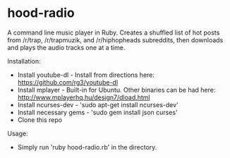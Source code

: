 hood-radio
=============

A command line music player in Ruby. 
Creates a shuffled list of hot posts from /r/trap, /r/trapmuzik, and /r/hiphopheads subreddits, 
then downloads and plays the audio tracks one at a time.


Installation:

- Install youtube-dl - Install from directions here: https://github.com/rg3/youtube-dl
- Install mplayer - Built-in for Ubuntu. Other binaries can be had here: http://www.mplayerhq.hu/design7/dload.html
- Install ncurses-dev - 'sudo apt-get install ncurses-dev'
- Install necessary gems - 'sudo gem install json curses'
- Clone this repo

Usage:

- Simply run 'ruby hood-radio.rb' in the directory.
